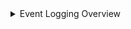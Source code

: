<details><summary>Event Logging Overview</summary>
[](https://github.com/Cyberlorians/M-21-31/blob/main/Images/m2131powerapp1.png)
<p>
</p>
</details>
